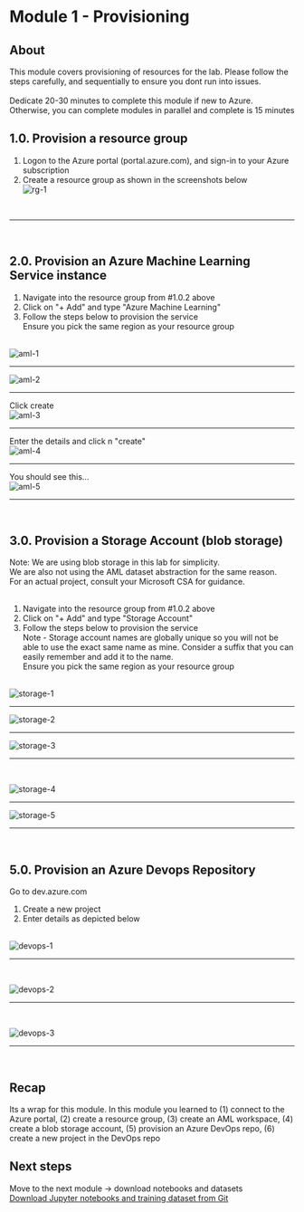 # Module 1 - Provisioning

## About
This module covers provisioning of resources for the lab.  Please follow the steps carefully, and sequentially to ensure you dont run into issues.
<br><br>Dedicate 20-30 minutes to complete this module if new to Azure.  Otherwise, you can complete modules in parallel and complete is 15 minutes
## 1.0. Provision a resource group
1. Logon to the Azure portal (portal.azure.com), and sign-in to your Azure subscription<br>
2. Create a resource group as shown in the screenshots below<br>
![rg-1](../images/0001-create-rg-1.png)
<br>
<hr>
<br>

## 2.0. Provision an Azure Machine Learning Service instance
1.  Navigate into the resource group from #1.0.2 above<br>
2.  Click on "+ Add" and type "Azure Machine Learning"<br>
3.  Follow the steps below to provision the service<br>
Ensure you pick the same region as your resource group <br><br>

![aml-1](../images/0001-create-aml-1.png)
<br>
<hr>

![aml-2](../images/0001-create-aml-2.png)
<br>
<hr>

Click create<br>
![aml-3](../images/0001-create-aml-3.png)
<br>
<hr>

Enter the details and click n "create"<br>
![aml-4](../images/0001-create-aml-4.png)
<br>
<hr>

You should see this...<br>
![aml-5](../images/0001-create-aml-5.png)
<br>
<hr>
<br>

## 3.0. Provision a Storage Account (blob storage)
Note: We are using blob storage in this lab for simplicity.<br>
We are also not using the AML dataset abstraction for the same reason.  <br>
For an actual project, consult your Microsoft CSA for guidance.<br><br>

1.  Navigate into the resource group from #1.0.2 above<br>
2.  Click on "+ Add" and type "Storage Account"<br>
3.  Follow the steps below to provision the service<br>
Note - Storage account names are globally unique so you will not be able to use the exact same name as mine.  Consider a suffix that you can easily remember and add it to the name.<br>
Ensure you pick the same region as your resource group <br><br>

![storage-1](../images/0001-create-storage-1.png)
<br>
<hr>

![storage-2](../images/0001-create-storage-2.png)
<br>
<hr>

![storage-3](../images/0001-create-storage-3.png)
<br>
<hr>
<br>

![storage-4](../images/0001-create-storage-4.png)
<br>
<hr>

![storage-5](../images/0001-create-storage-5.png)
<br>
<hr>
<br>

## 5.0. Provision an Azure Devops Repository
Go to dev.azure.com <br>

1.  Create a new project<br>
2.  Enter details as depicted below<br><br>

![devops-1](../images/0001-create-azure-devops-1.png)
<br>
<hr>
<br>

![devops-2](../images/0001-create-azure-devops-2.png)
<br>
<hr>
<br>

![devops-3](../images/0001-create-azure-devops-3.png)
<br>
<hr>
<br>

## Recap
Its a wrap for this module.  In this module you learned to (1) connect to the Azure portal, (2) create a resource group, (3) create an AML workspace, (4) create a blob storage account, (5) provision an Azure DevOps repo, (6) create a new project in the DevOps repo

## Next steps
Move to the next module -> download notebooks and datasets<br>
[Download Jupyter notebooks and training dataset from Git](https://github.com/anagha-microsoft/ncr-mlops-hol/blob/master/lab-guide/02-DownloadFromGit.md)
